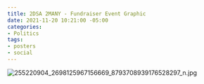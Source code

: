 ```yaml
---
title: 2DSA 2MANY - Fundraiser Event Graphic
date: 2021-11-20 10:21:00 -05:00
categories:
- Politics
tags:
- posters
- social
---
```


![255220904_2698125967156669_8793708939176528297_n.jpg](/uploads/255220904_2698125967156669_8793708939176528297_n.jpg)